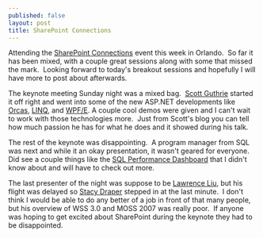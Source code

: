 ```yaml
--- 
published: false
layout: post
title: SharePoint Connections
---
```

Attending the <a title="SharePoint Connections 2007" href="http://www.devconnections.com/shows/SP2007SP/default.asp?s=91">SharePoint Connections</a> event this week in Orlando.  So far it has been mixed, with a couple great sessions along with some that missed the mark.  Looking forward to today's breakout sessions and hopefully I will have more to post about afterwards.

The keynote meeting Sunday night was a mixed bag.  <a title="Scott Guthrie" href="http://weblogs.asp.net/scottgu/">Scott Guthrie</a> started it off right and went into some of the new ASP.NET developments like <a title="Orcas" href="http://msdn2.microsoft.com/en-us/vstudio/aa700830.aspx">Orcas</a>, <a title="LINQ" href="http://msdn.microsoft.com/XML/linqproject/default.aspx">LINQ</a>, and <a title="WPF/E" href="http://msdn.microsoft.com/wpfe/">WPF/E</a>. A couple cool demos were given and I can't wait to work with those technologies more.  Just from Scott's blog you can tell how much passion he has for what he does and it showed during his talk.

The rest of the keynote was disappointing.  A program manager from SQL was next and while it an okay presentation, it wasn't geared for everyone. Did see a couple things like the <a title="SQL Performance Dashboard" href="http://www.microsoft.com/downloads/details.aspx?FamilyId=1d3a4a0d-7e0c-4730-8204-e419218c1efc">SQL Performance Dashboard</a> that I didn't know about and will have to check out more.

The last presenter of the night was suppose to be <a title="Lawrence Liu" href="http://sharepoint.microsoft.com/blogs/lliu/default.aspx">Lawrence Liu</a>, but his flight was delayed so <a title="Stacy Draper" href="http://www.wildwires.com/Blog/">Stacy Draper</a> stepped in at the last minute.  I don't think I would be able to do any better of a job in front of that many people, but his overview of WSS 3.0 and MOSS 2007 was really poor.  If anyone was hoping to get excited about SharePoint during the keynote they had to be disappointed.
